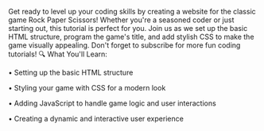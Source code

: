 Get ready to level up your coding skills by creating a website for the classic game Rock Paper Scissors! Whether you're a seasoned coder or just starting out, this tutorial is perfect for you. Join us as we set up the basic HTML structure, program the game's title, and add stylish CSS to make the game visually appealing. Don't forget to subscribe for more fun coding tutorials!
🔍 What You'll Learn:

• Setting up the basic HTML structure

• Styling your game with CSS for a modern look

• Adding JavaScript to handle game logic and user interactions

• Creating a dynamic and interactive user experience
